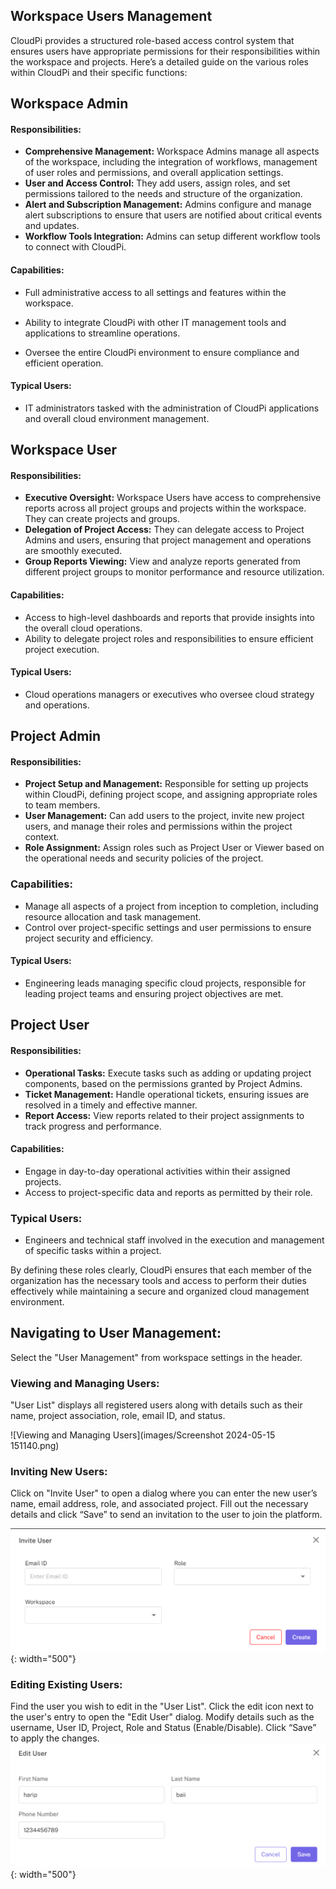 ## Workspace Users Management
CloudPi provides a structured role-based access control system that ensures users have 
appropriate permissions for their responsibilities within the workspace and projects. Here’s
a detailed guide on the various roles within CloudPi and their specific functions:
## Workspace Admin
#### Responsibilities:
- **Comprehensive Management:** Workspace Admins manage all aspects of the 
workspace, including the integration of workflows, management of user roles and 
permissions, and overall application settings.
- **User and Access Control:** They add users, assign roles, and set permissions tailored 
to the needs and structure of the organization.
- **Alert and Subscription Management:** Admins configure and manage alert 
subscriptions to ensure that users are notified about critical events and updates.
- **Workflow Tools Integration:** Admins can setup different workflow tools to connect 
with CloudPi.
#### Capabilities:


- Full administrative access to all settings and features within the workspace. 

- Ability to integrate CloudPi with other IT management tools and applications to streamline operations. 

- Oversee the entire CloudPi environment to ensure compliance and efficient operation. 
#### Typical Users:
- IT administrators tasked with the administration of CloudPi applications and overall 
cloud environment management.
## Workspace User
#### Responsibilities:
- **Executive Oversight:** Workspace Users have access to comprehensive reports across 
all project groups and projects within the workspace. They can create projects and 
groups.
- **Delegation of Project Access:** They can delegate access to Project Admins and users, 
ensuring that project management and operations are smoothly executed.
- **Group Reports Viewing:** View and analyze reports generated from different project 
groups to monitor performance and resource utilization.
#### Capabilities:
- Access to high-level dashboards and reports that provide insights into the overall 
cloud operations.
- Ability to delegate project roles and responsibilities to ensure efficient project 
execution.
#### Typical Users:
- Cloud operations managers or executives who oversee cloud strategy and 
operations.
## Project Admin
#### Responsibilities:
- **Project Setup and Management:** Responsible for setting up projects within CloudPi, 
defining project scope, and assigning appropriate roles to team members.
- **User Management:** Can add users to the project, invite new project users, and 
manage their roles and permissions within the project context.
- **Role Assignment:** Assign roles such as Project User or Viewer based on the 
operational needs and security policies of the project.
### Capabilities:
- Manage all aspects of a project from inception to completion, including resource 
allocation and task management.
- Control over project-specific settings and user permissions to ensure project security 
and efficiency.
#### Typical Users:
- Engineering leads managing specific cloud projects, responsible for leading project 
teams and ensuring project objectives are met.
## Project User
#### Responsibilities:
- **Operational Tasks:** Execute tasks such as adding or updating project components, 
based on the permissions granted by Project Admins.
- **Ticket Management:** Handle operational tickets, ensuring issues are resolved in a 
timely and effective manner.
- **Report Access:** View reports related to their project assignments to track progress 
and performance.
#### Capabilities:

- Engage in day-to-day operational activities within their assigned projects.
- Access to project-specific data and reports as permitted by their role.
### Typical Users:
- Engineers and technical staff involved in the execution and management of specific 
tasks within a project.

By defining these roles clearly, CloudPi ensures that each member of the organization has 
the necessary tools and access to perform their duties effectively while maintaining a secure 
and organized cloud management environment.


## Navigating to User Management: 
Select the "User Management" from workspace settings in the header. 

### Viewing and Managing Users:
"User List" displays all registered users along with details such as their name, project association, role, email ID, and status.

![Viewing and Managing Users](images/Screenshot 2024-05-15 151140.png)

### Inviting New Users:
 Click on "Invite User" to open a dialog where you can enter the new user’s name, email address, role, and associated project. Fill out the necessary details and click “Save” to send an invitation to the user to join the platform.

![Inviting New User](images/invite_user_in_UM.png){: width="500"}

<!-- <img src="images/invite_user_in_UM.png" alt="Inviting New User" width="100"> -->

### Editing Existing Users: 
Find the user you wish to edit in the "User List". Click the edit icon next to the user's entry to open the "Edit User" dialog. Modify details such as the username, User ID, Project, Role and Status (Enable/Disable). Click “Save” to apply the changes.
![Edit user in UM](images/edit%20user%20in%20UM.png){: width="500"}
